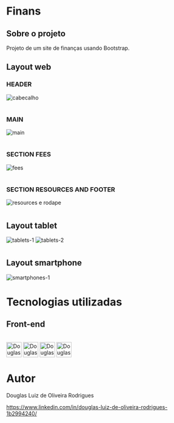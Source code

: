 # Finans

## Sobre o projeto

Projeto de um site de finanças usando Bootstrap.

## Layout web
### HEADER
![cabecalho](https://user-images.githubusercontent.com/110262864/210150738-6609f679-d77e-432b-85b1-0a3222c2c7c7.png)
#
### MAIN
![main](https://user-images.githubusercontent.com/110262864/210150747-42aee045-d92c-4f79-b338-a7480c594ba7.png)
#
### SECTION FEES
![fees](https://user-images.githubusercontent.com/110262864/210150748-e7e7995e-b864-4f24-a6a4-71821128a50c.png)
#
### SECTION RESOURCES AND FOOTER
![resources e rodape](https://user-images.githubusercontent.com/110262864/210150750-635adb88-5fd1-4692-b691-b2856c86cc69.png)
#

## Layout tablet
![tablets-1](https://user-images.githubusercontent.com/110262864/210150758-d7c68770-a368-40c6-a6b6-979f4fc4922b.png)
![tablets-2](https://user-images.githubusercontent.com/110262864/210150760-960c05ec-aa1b-4fad-8c65-cecbb6a341a9.png)
#

## Layout smartphone
![smartphones-1](https://user-images.githubusercontent.com/110262864/210150771-34aa6f34-82e4-408d-a6ff-c8d3bb03f77e.png)
#

# Tecnologias utilizadas
## Front-end
<div style="display: inline_block"><br>
<img align="center" alt="Douglas" height="40" width="40" src="https://cdn.jsdelivr.net/gh/devicons/devicon/icons/html5/html5-original-wordmark.svg" />
<img align="center" alt="Douglas" height="40" width="40" src="https://cdn.jsdelivr.net/gh/devicons/devicon/icons/css3/css3-original-wordmark.svg" />          
<img align="center" alt="Douglas" height="40" width="40" src="https://cdn.jsdelivr.net/gh/devicons/devicon/icons/bootstrap/bootstrap-original-wordmark.svg" />
<img align="center" alt="Douglas" height="40" width="40" src="https://cdn.jsdelivr.net/gh/devicons/devicon/icons/javascript/javascript-original.svg" />        
</div>        

# Autor

Douglas Luiz de Oliveira Rodrigues

https://www.linkedin.com/in/douglas-luiz-de-oliveira-rodrigues-1b2994240/
